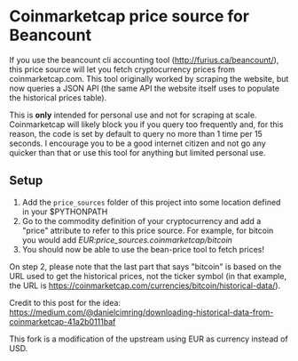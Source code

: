 # Coinmarketcap price source for Beancount

If you use the beancount cli accounting tool (http://furius.ca/beancount/), this price source will let you fetch cryptocurrency prices from coinmarketcap.com. This tool originally worked by scraping the website, but now queries a JSON API (the same API the website itself uses to populate the historical prices table).

This is **only** intended for personal use and not for scraping at scale. Coinmarketcap will likely block you if you query too frequently and, for this reason, the code is set by default to query no more than 1 time per 15 seconds. I encourage you to be a good internet citizen and not go any quicker than that or use this tool for anything but limited personal use.

## Setup

1. Add the `price_sources` folder of this project into some location defined in your $PYTHONPATH
2. Go to the commodity definition of your cryptocurrency and add a "price" attribute to refer to this price source. For example, for bitcoin you would add _EUR:price_sources.coinmarketcap/bitcoin_
3. You should now be able to use the bean-price tool to fetch prices!

On step 2, please note that the last part that says "bitcoin" is based on the URL used to get the historical prices, not the ticker symbol (in that example, the URL is https://coinmarketcap.com/currencies/bitcoin/historical-data/).

Credit to this post for the idea: https://medium.com/@danielcimring/downloading-historical-data-from-coinmarketcap-41a2b0111baf

This fork is a modification of the upstream using EUR as currency instead of USD.
